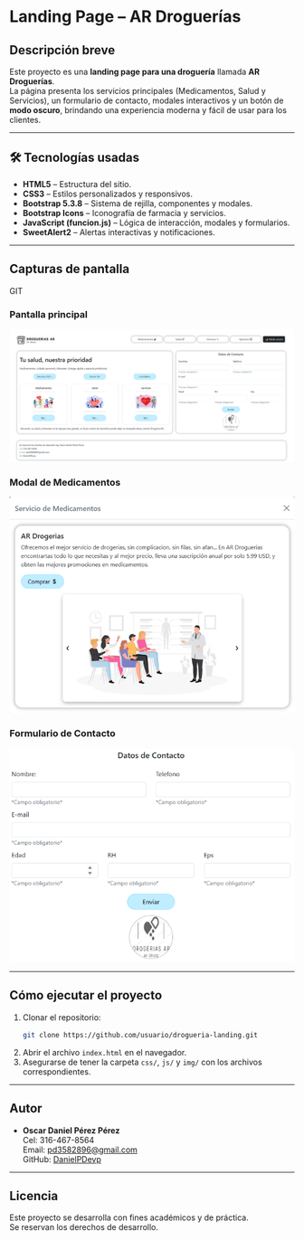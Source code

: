 # Landing Page – AR Droguerías

## Descripción breve
Este proyecto es una **landing page para una droguería** llamada **AR Droguerías**.  
La página presenta los servicios principales (Medicamentos, Salud y Servicios), un formulario de contacto, modales interactivos y un botón de **modo oscuro**, brindando una experiencia moderna y fácil de usar para los clientes.

---

## 🛠️ Tecnologías usadas
- **HTML5** – Estructura del sitio.
- **CSS3** – Estilos personalizados y responsivos.
- **Bootstrap 5.3.8** – Sistema de rejilla, componentes y modales.
- **Bootstrap Icons** – Iconografía de farmacia y servicios.
- **JavaScript (funcion.js)** – Lógica de interacción, modales y formularios.
- **SweetAlert2** – Alertas interactivas y notificaciones.

---

##  Capturas de pantalla
GIT
###  Pantalla principal
![Pantalla principal](./img/captura1.png)

###  Modal de Medicamentos
![Modal Medicamentos](./img/captura2.png)

###  Formulario de Contacto
![Formulario Contacto](./img/captura3.png)

---

##  Cómo ejecutar el proyecto
1. Clonar el repositorio:
   ```bash
   git clone https://github.com/usuario/drogueria-landing.git
   ```
2. Abrir el archivo `index.html` en el navegador.
3. Asegurarse de tener la carpeta `css/`, `js/` y `img/` con los archivos correspondientes.

---

##  Autor
- **Oscar Daniel Pérez Pérez**  
 Cel: 316-467-8564  
 Email: pd3582896@gmail.com  
 GitHub: [DanielPDevp](https://github.com/DanielPDevp)  

---

##  Licencia
Este proyecto se desarrolla con fines académicos y de práctica.  
Se reservan los derechos de desarrollo.
